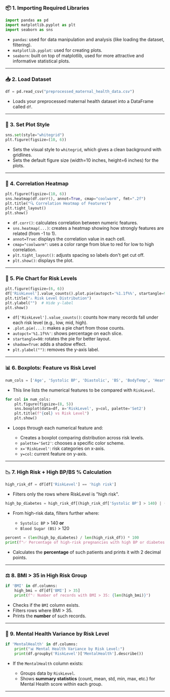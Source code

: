 ### 📦 **1. Importing Required Libraries**

```python
import pandas as pd
import matplotlib.pyplot as plt
import seaborn as sns
```

* `pandas`: used for data manipulation and analysis (like loading the dataset, filtering).
* `matplotlib.pyplot`: used for creating plots.
* `seaborn`: built on top of matplotlib, used for more attractive and informative statistical plots.

---

### 📥 **2. Load Dataset**

```python
df = pd.read_csv("preprocessed_maternal_health_data.csv")
```

* Loads your preprocessed maternal health dataset into a DataFrame called `df`.

---

### 🎨 **3. Set Plot Style**

```python
sns.set(style="whitegrid")
plt.figure(figsize=(10, 6))
```

* Sets the visual style to `whitegrid`, which gives a clean background with gridlines.
* Sets the default figure size (width=10 inches, height=6 inches) for the plots.

---

### 🔶 **4. Correlation Heatmap**

```python
plt.figure(figsize=(10, 6))
sns.heatmap(df.corr(), annot=True, cmap="coolwarm", fmt=".2f")
plt.title("🔍 Correlation Heatmap of Features")
plt.tight_layout()
plt.show()
```

* `df.corr()`: calculates correlation between numeric features.
* `sns.heatmap(...)`: creates a heatmap showing how strongly features are related (from -1 to 1).
* `annot=True`: displays the correlation value in each cell.
* `cmap="coolwarm"`: uses a color range from blue to red for low to high correlation.
* `plt.tight_layout()`: adjusts spacing so labels don't get cut off.
* `plt.show()`: displays the plot.

---

### 🥧 **5. Pie Chart for Risk Levels**

```python
plt.figure(figsize=(6, 6))
df['RiskLevel'].value_counts().plot.pie(autopct='%1.1f%%', startangle=90, shadow=True)
plt.title("⚠️ Risk Level Distribution")
plt.ylabel("")  # Hide y-label
plt.show()
```

* `df['RiskLevel'].value_counts()`: counts how many records fall under each risk level (e.g., low, mid, high).
* `.plot.pie(...)`: makes a pie chart from those counts.
* `autopct='%1.1f%%'`: shows percentage on each slice.
* `startangle=90`: rotates the pie for better layout.
* `shadow=True`: adds a shadow effect.
* `plt.ylabel("")`: removes the y-axis label.

---

### 📊 **6. Boxplots: Feature vs Risk Level**

```python
num_cols = ['Age', 'Systolic BP', 'Diastolic', 'BS', 'BodyTemp', 'HeartRate']
```

* This line lists the numerical features to be compared with `RiskLevel`.

```python
for col in num_cols:
    plt.figure(figsize=(8, 5))
    sns.boxplot(data=df, x='RiskLevel', y=col, palette='Set2')
    plt.title(f"{col} vs Risk Level")
    plt.show()
```

* Loops through each numerical feature and:

  * Creates a boxplot comparing distribution across risk levels.
  * `palette='Set2'`: chooses a specific color scheme.
  * `x='RiskLevel'`: risk categories on x-axis.
  * `y=col`: current feature on y-axis.

---

### 📉 **7. High Risk + High BP/BS % Calculation**

```python
high_risk_df = df[df['RiskLevel'] == 'high risk']
```

* Filters only the rows where RiskLevel is "high risk".

```python
high_bp_diabetes = high_risk_df[(high_risk_df['Systolic BP'] > 140) | (high_risk_df['BS'] > 120)]
```

* From high-risk data, filters further where:

  * `Systolic BP` > 140 **or**
  * `Blood Sugar (BS)` > 120

```python
percent = (len(high_bp_diabetes) / len(high_risk_df)) * 100
print(f"✅ Percentage of high-risk pregnancies with high BP or diabetes: {percent:.2f}%")
```

* Calculates the **percentage** of such patients and prints it with 2 decimal points.

---

### ⚖️ **8. BMI > 35 in High Risk Group**

```python
if 'BMI' in df.columns:
    high_bmi = df[df['BMI'] > 35]
    print(f"💡 Number of records with BMI > 35: {len(high_bmi)}")
```

* Checks if the `BMI` column exists.
* Filters rows where BMI > 35.
* Prints the **number** of such records.

---

### 🧠 **9. Mental Health Variance by Risk Level**

```python
if 'MentalHealth' in df.columns:
    print("📊 Mental Health Variance by Risk Level:")
    print(df.groupby('RiskLevel')['MentalHealth'].describe())
```

* If the `MentalHealth` column exists:

  * Groups data by `RiskLevel`.
  * Shows **summary statistics** (count, mean, std, min, max, etc.) for Mental Health score within each group.

---

